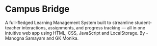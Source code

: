 # Campus Bridge
A full-fledged Learning Management System built to streamline student-teacher interactions, assignments, and progress tracking — all in one intuitive web app using HTML, CSS, JavaScript and LocalStorage. By - Manogna Samayam and GK Monika.
